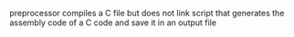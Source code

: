 preprocessor
compiles a C file but does not link
script that generates the assembly code of a C code and save it in an output file
